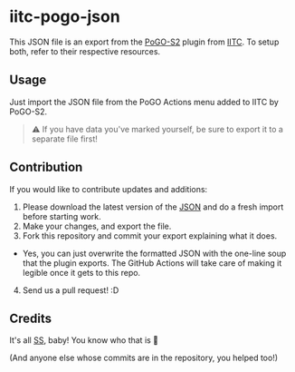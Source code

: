 # iitc-pogo-json

This JSON file is an export from the [PoGO-S2](https://gitlab.com/AlfonsoML/pogo-s2) plugin from [IITC](https://iitc.me/). To setup both, refer to their respective resources.

## Usage

Just import the JSON file from the PoGO Actions menu added to IITC by PoGO-S2.

> ⚠️ If you have data you've marked yourself, be sure to export it to a separate file first!

## Contribution

If you would like to contribute updates and additions:

1. Please download the latest version of the [JSON](https://github.com/PoGOHWH/iitc-pogo-json/blob/master/IITC-pogo.json) and do a fresh import before starting work.
2. Make your changes, and export the file.
3. Fork this repository and commit your export explaining what it does.
  - Yes, you can just overwrite the formatted JSON with the one-line soup that the plugin exports. The GitHub Actions will take care of making it legible once it gets to this repo.
4. Send us a pull request! :D

## Credits

It's all [SS](https://github.com/SSgithub333), baby! You know who that is 🤴

(And anyone else whose commits are in the repository, you helped too!)

